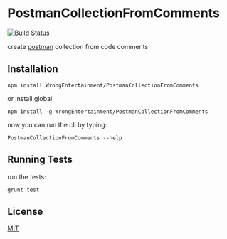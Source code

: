 # PostmanCollectionFromComments

[![Build Status](https://travis-ci.org/WrongEntertainment/PostmanCollectionFromComments.svg)](https://travis-ci.org/WrongEntertainment/PostmanCollectionFromComments)

create [postman](http://www.getpostman.com) collection from code comments


## Installation

    npm install WrongEntertainment/PostmanCollectionFromComments

or install global

    npm install -g WrongEntertainment/PostmanCollectionFromComments

now you can run the cli by typing:

    PostmanCollectionFromComments --help


## Running Tests

run the tests:

    grunt test


## License

[MIT](LICENSE)
